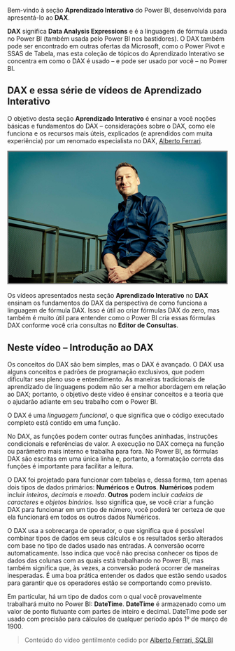 Bem-vindo à seção **Aprendizado Interativo** do Power BI, desenvolvida para apresentá-lo ao **DAX**.

**DAX** significa **Data Analysis Expressions** e é a linguagem de fórmula usada no Power BI (também usada pelo Power BI nos bastidores). O DAX também pode ser encontrado em outras ofertas da Microsoft, como o Power Pivot e SSAS de Tabela, mas esta coleção de tópicos do Aprendizado Interativo se concentra em como o DAX é usado – e pode ser usado por você – no Power BI.

## <a name="dax-and-this-guided-learning-video-series"></a>DAX e essa série de vídeos de Aprendizado Interativo
O objetivo desta seção **Aprendizado Interativo** é ensinar a você noções básicas e fundamentos do DAX – considerações sobre o DAX, como ele funciona e os recursos mais úteis, explicados (e aprendidos com muita experiência) por um renomado especialista no DAX, [Alberto Ferrari](http://www.sqlbi.com/learning-dax/?utm_source=powerbi&utm_medium=marketing&utm_campaign=after-summit).

![Retrato de Alberto Ferrari](media/7-1-intro-to-dax/intro_dax_6_alberto_ferrari.png)

Os vídeos apresentados nesta seção **Aprendizado Interativo** no **DAX** ensinam os fundamentos do DAX da perspectiva de como funciona a linguagem de fórmula DAX. Isso é útil ao criar fórmulas DAX do zero, mas também é muito útil para entender como o Power BI cria essas fórmulas DAX conforme você cria consultas no **Editor de Consultas**.

## <a name="in-this-video---introduction-to-dax"></a>Neste vídeo – Introdução ao DAX
Os conceitos do DAX são bem simples, mas o DAX é avançado. O DAX usa alguns conceitos e padrões de programação exclusivos, que podem dificultar seu pleno uso e entendimento. As maneiras tradicionais de aprendizado de linguagens podem não ser a melhor abordagem em relação ao DAX; portanto, o objetivo deste vídeo é ensinar conceitos e a teoria que o ajudarão adiante em seu trabalho com o Power BI.

O DAX é uma *linguagem funcional*, o que significa que o código executado completo está contido em uma função.

No DAX, as funções podem conter outras funções aninhadas, instruções condicionais e referências de valor. A execução no DAX começa na função ou parâmetro mais interno e trabalha para fora. No Power BI, as fórmulas DAX são escritas em uma única linha e, portanto, a formatação correta das funções é importante para facilitar a leitura.

O DAX foi projetado para funcionar com tabelas e, dessa forma, tem apenas dois tipos de dados primários: **Numéricos** e **Outros**. **Numéricos** podem incluir *inteiros*, *decimais* e *moeda*. **Outros** podem incluir *cadeias de caracteres* e *objetos binários*. Isso significa que, se você criar a função DAX para funcionar em um tipo de número, você poderá ter certeza de que ela funcionará em todos os outros dados Numéricos.

O DAX usa a sobrecarga de operador, o que significa que é possível combinar tipos de dados em seus cálculos e os resultados serão alterados com base no tipo de dados usado nas entradas. A conversão ocorre automaticamente. Isso indica que você não precisa conhecer os tipos de dados das colunas com as quais está trabalhando no Power BI, mas também significa que, às vezes, a conversão poderá ocorrer de maneiras inesperadas. É uma boa prática entender os dados que estão sendo usados para garantir que os operadores estão se comportando como previsto.

Em particular, há um tipo de dados com o qual você provavelmente trabalhará muito no Power BI: **DateTime**. **DateTime** é armazenado como um valor de ponto flutuante com partes de inteiro e decimal. DateTime pode ser usado com precisão para cálculos de qualquer período após 1º de março de 1900.

> Conteúdo do vídeo gentilmente cedido por [Alberto Ferrari, SQLBI](http://www.sqlbi.com/learning-dax/?utm_source=powerbi&utm_medium=marketing&utm_campaign=after-summit)
> 
> 

